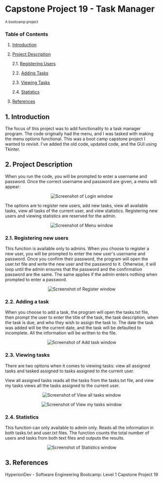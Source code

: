 # Capstone Project 19 - Task Manager

<sub>A bootcamp project</sub>

### Table of Contents                            

1. [Introduction](#introduction)
2. [Project Description](#project-description)

   2.1. [Registering Users](#reg_users)
  
   2.2. [Adding Tasks](#add_tasks)
  
   2.3. [Viewing Tasks](#view_tasks)
  
   2.4. [Statistics](#view_stats)
4. [References](#references)

## 1. Introduction <a name="introduction"></a>

The focus of this project was to add functionality to a task manager program. The code originally had the menu, and I was tasked with making the menu options functional. This was a boot camp capstone project I wanted to revisit. I've added the old code, updated code, and the GUI using Tkinter.

## 2. Project Description <a name="project-description"></a>
When you run the code, you will be prompted to enter a username and password. Once the correct username and password are given, a menu will appear:
<p align="center">
    <img src="/Images/Login.PNG" alt="Screenshot of Login window">
</p>

The options are to register new users, add new tasks, view all available tasks, view all tasks of the current user, and view statistics. Registering new users and viewing statistics are reserved for the admin.

<p align="center">
    <img src="/Images/Menu.PNG" alt="Screenshot of Menu window">
</p>

### 2.1. Registering new users <a name="reg_users"></a>
This function is available only to admins. When you choose to register a new user, you will be prompted to enter the new user's username and password. Once you confirm their password, the program will open the user.txt file and write the new user and the password to it. Otherwise, it will loop until the admin ensures that the password and the confirmation password are the same. The same applies if the admin enters nothing when prompted to enter a password.

<p align="center">
    <img src="/Images/Register_menu.PNG" alt="Screenshot of Register window">
</p>

### 2.2. Adding a task <a name="add_tasks"></a>
When you choose to add a task, the program will open the tasks.txt file, then prompt the user to enter the title of the task, the task description, when the task is due, and  who they wish to assign the task to. The date the task was added will be the current date, and the task will be defaulted to incomplete. All the information will be written to the file.

<p align="center">
    <img src="/Images/Add_task_menu.PNG" alt="Screenshot of Add task window">
</p>

### 2.3. Viewing tasks <a name="view_tasks"></a>
There are two options when it comes to viewing tasks: view all assigned tasks and tasked assigned to tasks assigned to the current user.

View all assigned tasks reads all the tasks from the tasks.txt file, and view my tasks views all the tasks assigned to the current user.

<p align="center">
    <img src="/Images/View_all_tasks_menu.PNG" alt="Screenshot of View all tasks window">
</p>

<p align="center">
    <img src="/Images/View_my_tasks_menu.PNG" alt="Screenshot of View my tasks window">
</p>

### 2.4. Statistics <a name="view_stats"></a>
This function can only available to admin only. Reads all the information in both tasks.txt and user.txt files. The function counts the total number of users and tasks from both text files and outputs the results.

<p align="center">
    <img src="/Images/Statistics_menu.PNG" alt="Screenshot of Statistics window">
</p>

## 3. References <a name="references"></a>
HyperionDev - Software Engineering Bootcamp: Level 1 Capstone Project 19
